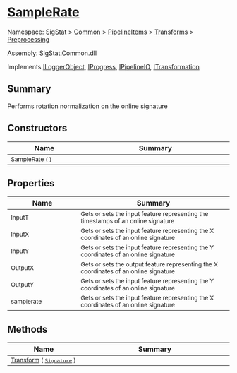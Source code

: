 # [SampleRate](./SampleRate.md)

Namespace: [SigStat]() > [Common](./../../../README.md) > [PipelineItems]() > [Transforms]() > [Preprocessing](./README.md)

Assembly: SigStat.Common.dll

Implements [ILoggerObject](./../../../ILoggerObject.md), [IProgress](./../../../Helpers/IProgress.md), [IPipelineIO](./../../../Pipeline/IPipelineIO.md), [ITransformation](./../../../ITransformation.md)

## Summary
Performs rotation normalization on the online signature

## Constructors

| Name<div><a href="#"><img width=200></a></div> | Summary<div><a href="#"><img width=475></a></div> | 
| --- | --- | 
| <sub>SampleRate (  )</sub> | <sub></sub> | 


## Properties

| Name<div><a href="#"><img width=200></a></div> | Summary<div><a href="#"><img width=475></a></div> | 
| --- | --- | 
| <sub>InputT</sub> | <sub>Gets or sets the input feature representing the timestamps of an online signature</sub> | 
| <sub>InputX</sub> | <sub>Gets or sets the input feature representing the X coordinates of an online signature</sub> | 
| <sub>InputY</sub> | <sub>Gets or sets the input feature representing the Y coordinates of an online signature</sub> | 
| <sub>OutputX</sub> | <sub>Gets or sets the output feature representing the X coordinates of an online signature</sub> | 
| <sub>OutputY</sub> | <sub>Gets or sets the input feature representing the Y coordinates of an online signature</sub> | 
| <sub>samplerate</sub> | <sub>Gets or sets the input feature representing the X coordinates of an online signature</sub> | 


## Methods

| Name<div><a href="#"><img width=200></a></div> | Summary<div><a href="#"><img width=475></a></div> | 
| --- | --- | 
| <sub>[Transform](./Methods/SampleRate--Transform.md) ( [`Signature`](./../../../Signature.md) )</sub> | <sub></sub> | 


